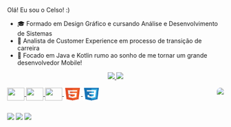 Olá! Eu sou o Celso! :) 

- 🎓 Formado em Design Gráfico e cursando Análise e Desenvolvimento de Sistemas
- 🔭 Analista de Customer Experience em processo de transição de carreira 
- 🌱 Focado em Java e Kotlin rumo ao sonho de me tornar um grande desenvolvedor Mobile! 


<div align="center">
  <a href="https://github.com/celsodantasdev">
  <img height="180em" src="https://github-readme-stats.vercel.app/api?username=celsodantasdev&show_icons=true&theme=nord&include_all_commits=true&count_private=true"/>
  <img height="180em" src="https://github-readme-stats.vercel.app/api/top-langs/?username=celsodantasdev&layout=compact&langs_count=7&theme=nord "/>
</div>

<div style="display: inline_block"><br>
  <img align="center" height="30" width="40" src="https://cdn.jsdelivr.net/gh/devicons/devicon/icons/android/android-original.svg" />
  <img align="center" height="30" width="40" src="https://cdn.jsdelivr.net/gh/devicons/devicon/icons/kotlin/kotlin-original.svg" />
  <img align="center" height="30" width="40" src="https://cdn.jsdelivr.net/gh/devicons/devicon/icons/java/java-original.svg" />
  <img align="center" height="30" width="40" src="https://raw.githubusercontent.com/devicons/devicon/master/icons/html5/html5-original.svg">
  <img align="center" height="30" width="40" src="https://raw.githubusercontent.com/devicons/devicon/master/icons/css3/css3-original.svg">

  <img align="right" height="150" style="border-radius:50px;" src="https://scontent.fcgh37-1.fna.fbcdn.net/v/t1.6435-9/251378837_4372693212843567_2428439224476552363_n.jpg?_nc_cat=100&ccb=1-5&_nc_sid=730e14&_nc_ohc=0N4CUS3vbUEAX-Gc-6k&_nc_ht=scontent.fcgh37-1.fna&oh=36bab61bded3db4abfdd50c11ca03742&oe=61A5DF43">
</div>

 ##
 
<div> 

  <a href="https://www.instagram.com/linque94/" target="_blank"><img src="https://img.shields.io/badge/-Instagram-%23E4405F?style=for-the-badge&logo=instagram&logoColor=white" target="_blank"></a>
  <a href = "celsodantasdev@gmail.com"><img src="https://img.shields.io/badge/-Gmail-%23333?style=for-the-badge&logo=gmail&logoColor=white" target="_blank"></a>
  <a href="https://www.linkedin.com/in/celso-dantas/" target="_blank"><img src="https://img.shields.io/badge/-LinkedIn-%230077B5?style=for-the-badge&logo=linkedin&logoColor=white" target="_blank"></a> 

 
</div>
